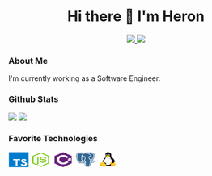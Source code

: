 <h1 align="center">
  Hi there 👋 I'm Heron
</h1>

<p align="center">
  <a href="https://www.linkedin.com/in/heronsilva"
     alt="LinkedIn"
     target="_blank">
    <img src="https://img.shields.io/badge/LinkedIn-0A66C2.svg?&style=for-the-badge&logo=linkedin&logoColor=white" />
  </a>
  <a href="mailto:heron.code@outlook.com"
     alt="E-mail"
     target="_blank">
    <img src="https://img.shields.io/badge/Email%20Me-0078D4.svg?&style=for-the-badge&logo=microsoftoutlook&logoColor=white" />
  </a>
</p>


### About Me

I'm currently working as a Software Engineer.

### Github Stats

<div>
  <img height="180em"
       src="https://github-readme-stats.vercel.app/api?username=heronsilva&show_icons=true&theme=gradient&include_all_commits=true&count_private=true&include_orgs=true" />
  <img height="180em"
       src="https://github-readme-stats.vercel.app/api/top-langs/?username=heronsilva&layout=compact&langs_count=7&theme=gradient&include_orgs=true" />
</div>


### Favorite Technologies

<div>
  <img align="center"
       alt="Typescript"
       title="Typescript"
       height="30"
       width="40"
       src="https://raw.githubusercontent.com/devicons/devicon/master/icons/typescript/typescript-plain.svg" />
  <img align="center"
       alt="Node.JS"
       title="Node.JS"
       height="30"
       width="40"
       src="https://raw.githubusercontent.com/devicons/devicon/master/icons/nodejs/nodejs-plain.svg" />
  <img align="center"
       alt="C#"
       title="C#"
       height="30"
       width="40"
       src="https://raw.githubusercontent.com/devicons/devicon/master/icons/csharp/csharp-plain.svg" />
  <img align="center"
       alt="Postgres"
       title="Postgres"
       height="30"
       width="40"
       src="https://raw.githubusercontent.com/devicons/devicon/master/icons/postgresql/postgresql-plain.svg" />
  <img align="center"
       alt="Linux"
       title="Linux"
       height="30"
       width="40"
       src="https://raw.githubusercontent.com/devicons/devicon/master/icons/linux/linux-original.svg" />
</div>
